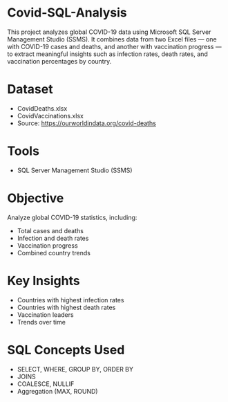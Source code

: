 # Covid-SQL-Analysis
This project analyzes global COVID-19 data using Microsoft SQL Server Management Studio (SSMS). It combines data from two Excel files — one with COVID-19 cases and deaths, and another with vaccination progress — to extract meaningful insights such as infection rates, death rates, and vaccination percentages by country.

# Dataset
- CovidDeaths.xlsx
- CovidVaccinations.xlsx
- Source: https://ourworldindata.org/covid-deaths

# Tools
- SQL Server Management Studio (SSMS)


# Objective
Analyze global COVID-19 statistics, including:
- Total cases and deaths
- Infection and death rates
- Vaccination progress
- Combined country trends

# Key Insights
- Countries with highest infection rates
- Countries with highest death rates
- Vaccination leaders
- Trends over time

# SQL Concepts Used
- SELECT, WHERE, GROUP BY, ORDER BY
- JOINS
- COALESCE, NULLIF
- Aggregation (MAX, ROUND)
